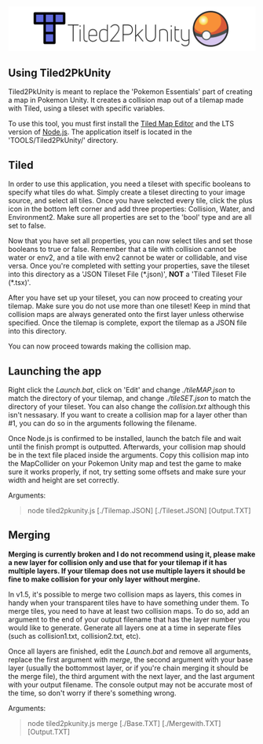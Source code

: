 <img alt="Tiled2PkUnity" src="/img/tiled2pkunityhigh.png"/>

## Using Tiled2PkUnity
Tiled2PkUnity is meant to replace the 'Pokemon Essentials' part of creating a map in Pokemon Unity.
It creates a collision map out of a tilemap made with Tiled, using a tileset with specific variables.

To use this tool, you must first install the [Tiled Map Editor](www.mapeditor.org) and the LTS version of [Node.js](www.nodejs.org).
The application itself is located in the 'TOOLS/Tiled2PkUnity/' directory.

## Tiled
In order to use this application, you need a tileset with specific booleans to specify what tiles do what.
Simply create a tileset directing to your image source, and select all tiles.
Once you have selected every tile, click the plus icon in the bottom left corner and add three properties: Collision, Water, and Environment2. Make sure all properties are set to the 'bool' type and are all set to false.

Now that you have set all properties, you can now select tiles and set those booleans to true or false. Remember that a tile with collision cannot be water or env2, and a tile with env2 cannot be water or collidable, and vise versa.
Once you're completed with setting your properties, save the tileset into this directory as a 'JSON Tileset File (\*.json)', __NOT__ a 'Tiled Tileset File (\*.tsx)'.

After you have set up your tileset, you can now proceed to creating your tilemap. Make sure you do not use more than one tileset! Keep in mind that collision maps are always generated onto the first layer unless otherwise specified.
Once the tilemap is complete, export the tilemap as a JSON file into this directory.

You can now proceed towards making the collision map.

## Launching the app
Right click the *Launch.bat*, click on 'Edit' and change *./tileMAP.json* to match the directory of your tilemap, and change *./tileSET.json* to match the directory of your tileset. You can also change the *collision.txt* although this isn't nessasary. If you want to create a collision map for a layer other than #1, you can do so in the arguments following the filename.

Once Node.js is confirmed to be installed, launch the batch file and wait until the finish prompt is outputted.
Afterwards, your collision map should be in the text file placed inside the arguments. Copy this collision map into the MapCollider on your Pokemon Unity map and test the game to make sure it works properly, if not, try setting some offsets and make sure your width and height are set correctly.

Arguments:
>node tiled2pkunity.js [./Tilemap.JSON] [./Tileset.JSON] [Output.TXT] <Layer Number>

## Merging
**Merging is currently broken and I do not recommend using it, please make a new layer for collision only and use that for your tilemap if it has multiple layers. If your tilemap does not use multiple layers it should be fine to make collision for your only layer without mergine.**

In v1.5, it's possible to merge two collision maps as layers, this comes in handy when your transparent tiles have to have something under them.
To merge tiles, you need to have at least two collision maps. To do so, add an argument to the end of your output filename that has the layer number you would like to generate. Generate all layers one at a time in seperate files (such as collision1.txt, collision2.txt, etc). 

Once all layers are finished, edit the *Launch.bat* and remove all arguments, replace the first argument with *merge*, the second argument with your base layer (usually the bottommost layer, or if you're chain merging it should be the merge file), the third argument with the next layer, and the last argument with your output filename. The console output may not be accurate most of the time, so don't worry if there's something wrong.

Arguments:
>node tiled2pkunity.js merge [./Base.TXT] [./Mergewith.TXT] [Output.TXT]
